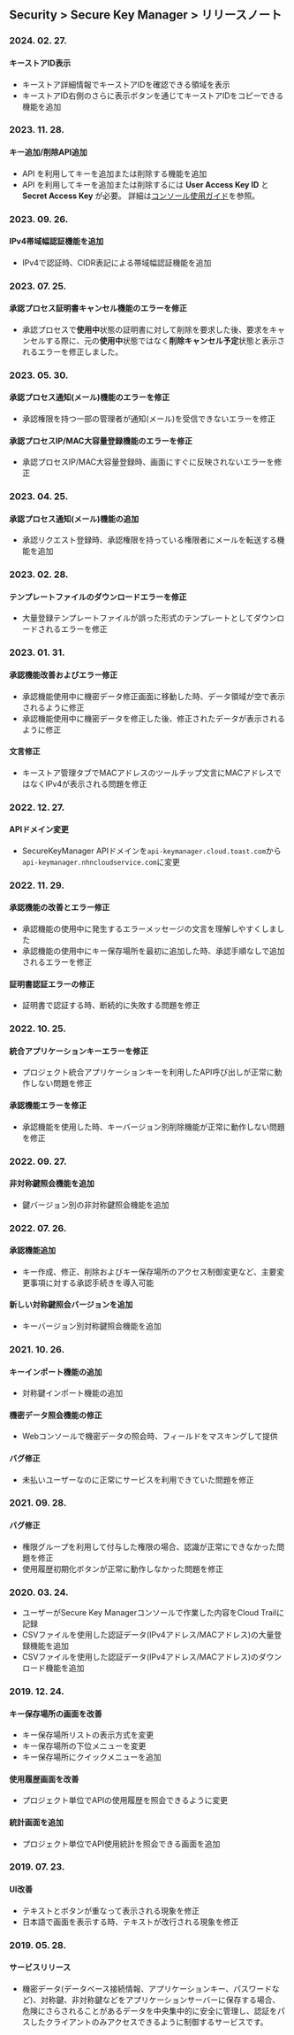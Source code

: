 ## Security > Secure Key Manager > リリースノート

### 2024. 02. 27.
#### キーストアID表示
* キーストア詳細情報でキーストアIDを確認できる領域を表示
* キーストアID右側のさらに表示ボタンを通じてキーストアIDをコピーできる機能を追加

### 2023. 11. 28.
#### キー追加/削除API追加
* API を利用してキーを追加または削除する機能を追加
* API を利用してキーを追加または削除するには **User Access Key ID** と **Secret Access Key** が必要。 詳細は[コンソール使用ガイド](https://docs.nhncloud.com/ja/Security/Secure%20Key%20Manager/ja/console-guide/#api)を参照。

### 2023. 09. 26.
#### IPv4帯域幅認証機能を追加
* IPv4で認証時、CIDR表記による帯域幅認証機能を追加

### 2023. 07. 25.
#### 承認プロセス証明書キャンセル機能のエラーを修正
* 承認プロセスで**使用中**状態の証明書に対して削除を要求した後、要求をキャンセルする際に、元の**使用中**状態ではなく**削除キャンセル予定**状態と表示されるエラーを修正しました。

### 2023. 05. 30.
#### 承認プロセス通知(メール)機能のエラーを修正
* 承認権限を持つ一部の管理者が通知(メール)を受信できないエラーを修正
#### 承認プロセスIP/MAC大容量登録機能のエラーを修正
* 承認プロセスIP/MAC大容量登録時、画面にすぐに反映されないエラーを修正

### 2023. 04. 25.
#### 承認プロセス通知(メール)機能の追加
* 承認リクエスト登録時、承認権限を持っている権限者にメールを転送する機能を追加

### 2023. 02. 28.
#### テンプレートファイルのダウンロードエラーを修正
* 大量登録テンプレートファイルが誤った形式のテンプレートとしてダウンロードされるエラーを修正

### 2023. 01. 31.
#### 承認機能改善およびエラー修正
* 承認機能使用中に機密データ修正画面に移動した時、データ領域が空で表示されるように修正
* 承認機能使用中に機密データを修正した後、修正されたデータが表示されるように修正

#### 文言修正
* キーストア管理タブでMACアドレスのツールチップ文言にMACアドレスではなくIPv4が表示される問題を修正

### 2022. 12. 27.
#### APIドメイン変更
* SecureKeyManager APIドメインを`api-keymanager.cloud.toast.com`から`api-keymanager.nhncloudservice.com`に変更

### 2022. 11. 29.
#### 承認機能の改善とエラー修正
* 承認機能の使用中に発生するエラーメッセージの文言を理解しやすくしました
* 承認機能の使用中にキー保存場所を最初に追加した時、承認手順なしで追加されるエラーを修正
#### 証明書認証エラーの修正
* 証明書で認証する時、断続的に失敗する問題を修正

### 2022. 10. 25.
#### 統合アプリケーションキーエラーを修正
* プロジェクト統合アプリケーションキーを利用したAPI呼び出しが正常に動作しない問題を修正
#### 承認機能エラーを修正
* 承認機能を使用した時、キーバージョン別削除機能が正常に動作しない問題を修正

### 2022. 09. 27.
#### 非対称鍵照会機能を追加
* 鍵バージョン別の非対称鍵照会機能を追加

### 2022. 07. 26.
#### 承認機能追加
* キー作成、修正、削除およびキー保存場所のアクセス制御変更など、主要変更事項に対する承認手続きを導入可能
#### 新しい対称鍵照会バージョンを追加
* キーバージョン別対称鍵照会機能を追加

### 2021. 10. 26.
#### キーインポート機能の追加
* 対称鍵インポート機能の追加
#### 機密データ照会機能の修正
* Webコンソールで機密データの照会時、フィールドをマスキングして提供
#### バグ修正
* 未払いユーザーなのに正常にサービスを利用できていた問題を修正

### 2021. 09. 28.
#### バグ修正
* 権限グループを利用して付与した権限の場合、認識が正常にできなかった問題を修正
* 使用履歴初期化ボタンが正常に動作しなかった問題を修正

### 2020. 03. 24.
* ユーザーがSecure Key Managerコンソールで作業した内容をCloud Trailに記録
* CSVファイルを使用した認証データ(IPv4アドレス/MACアドレス)の大量登録機能を追加
* CSVファイルを使用した認証データ(IPv4アドレス/MACアドレス)のダウンロード機能を追加

### 2019. 12. 24.

#### キー保存場所の画面を改善
* キー保存場所リストの表示方式を変更
* キー保存場所の下位メニューを変更
* キー保存場所にクイックメニューを追加

#### 使用履歴画面を改善
* プロジェクト単位でAPIの使用履歴を照会できるように変更

#### 統計画面を追加
* プロジェクト単位でAPI使用統計を照会できる画面を追加

### 2019. 07. 23.

#### UI改善
* テキストとボタンが重なって表示される現象を修正
* 日本語で画面を表示する時、テキストが改行される現象を修正

### 2019. 05. 28.

#### サービスリリース
* 機密データ(データベース接続情報、アプリケーションキー、パスワードなど)、対称鍵、非対称鍵などをアプリケーションサーバーに保存する場合、危険にさらされることがあるデータを中央集中的に安全に管理し、認証をパスしたクライアントのみアクセスできるように制御するサービスです。
